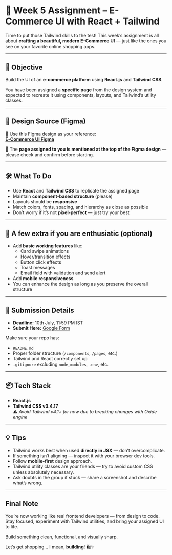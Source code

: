 # 🛒 Week 5 Assignment – E-Commerce UI with React + Tailwind

Time to put those Tailwind skills to the test! This week’s assignment is all about **crafting a beautiful, modern E-Commerce UI** — just like the ones you see on your favorite online shopping apps.

---

## 🎯 Objective

Build the UI of an **e-commerce platform** using **React.js** and **Tailwind CSS**.

You have been assigned a **specific page** from the design system and expected to recreate it using components, layouts, and Tailwind’s utility classes.

---

## 🔗 Design Source (Figma)

🎨 Use this Figma design as your reference:  
**[E-Commerce UI Figma](https://www.figma.com/design/kQXJm3yJwfLinQMJ8qJJ8O/eCommerce-Website-%7C-Web-Page-Design-%7C-UI-KIT-%7C-Interior-Landing-Page--Community-?node-id=0-1&p=f&t=ts7za7zvlDzQTgK2-0)**

📌 The **page assigned to you is mentioned at the top of the Figma design** — please check and confirm before starting.

---

## 🛠 What To Do

- Use **React** and **Tailwind CSS** to replicate the assigned page
- Maintain **component-based structure** (please)
- Layouts should be **responsive**
- Match colors, fonts, spacing, and hierarchy as close as possible
- Don’t worry if it’s not **pixel-perfect** — just try your best

---

## 💎 A few extra if you are enthusiatic (optional)

- Add **basic working features** like:
  - Card swipe animations
  - Hover/transition effects
  - Button click effects
  - Toast messages
  - Email field with validation and send alert
- Add **mobile responsiveness**
- You can enhance the design as long as you preserve the overall structure

---

## 📝 Submission Details

- **Deadline:** 10th July, 11:59 PM IST
- **Submit Here:** [Google Form](https://forms.gle/u9iYJb9P7ryu3NjJ9)

Make sure your repo has:
- `README.md`
- Proper folder structure (`/components`, `/pages`, etc.)
- Tailwind and React correctly set up
- `.gitignore` excluding `node_modules`, `.env`, etc.

---

## 📦 Tech Stack

- **React.js**
- **Tailwind CSS v3.4.17**  
  ⚠️ _Avoid Tailwind v4.1+ for now due to breaking changes with Oxide engine_

---

## 💡 Tips

- Tailwind works best when used **directly in JSX** — don’t overcomplicate.
- If something isn’t aligning — inspect it with your browser dev tools.
- Follow **mobile-first** design approach.
- Tailwind utility classes are your friends — try to avoid custom CSS unless absolutely necessary.
- Ask doubts in the group if stuck — share a screenshot and describe what’s wrong.

---

## Final Note

You’re now working like real frontend developers — from design to code. Stay focused, experiment with Tailwind utilities, and bring your assigned UI to life.

Build something clean, functional, and visually sharp.

Let’s get shopping... I mean, **building**! 🛍️✨
